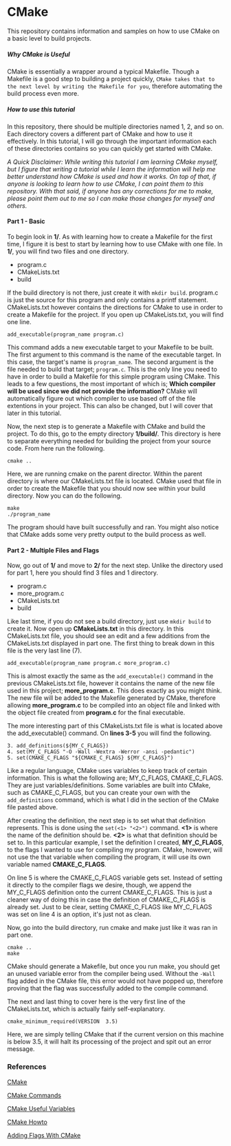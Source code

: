 # CMake
This repository contains information and samples on how to use CMake on a basic level to build projects.

##### Why CMake is Useful
CMake is essentially a wrapper around a typical Makefile. Though a Makefile is a good step to building a project quickly, `CMake takes that to the next level by writing the Makefile for you`, therefore automating the build process even more.

##### How to use this tutorial
In this repository, there should be multiple directories named 1, 2, and so on. Each directory covers a different part of CMake and how to use it effectively. In this tutorial, I will go through the important information each of these directories contains so you can quickly get started with CMake.

*A Quick Disclaimer: While writing this tutorial I am learning CMake myself, but I figure that writing a tutorial while I learn the information will help me better understand how CMake is used and how it works. On top of that, if anyone is looking to learn how to use CMake, I can point them to this repository. With that said, if anyone has any corrections for me to make, please point them out to me so I can make those changes for myself and others.*

#### Part 1 - Basic

To begin look in **1/**. As with learning how to create a Makefile for the first time, I figure it is best to start by learning how to use CMake with one file. In **1/**, you will find two files and one directory.

- program.c
- CMakeLists.txt
- build

If the build directory is not there, just create it with `mkdir build`. program.c is just the source for this program and only contains a printf statement. CMakeLists.txt however contains the directions for CMake to use in order to create a Makefile for the project.
If you open up CMakeLists.txt, you will find one line.

```
add_executable(program_name program.c)
```

This command adds a new executable target to your Makefile to be built. The first argument to this command is the name of the executable target. In this case, the target's name is `program_name`. The second argument is the file needed to build that target; `program.c`. This is the only line you need to have in order to build a Makefile for this simple program using CMake. This leads to a few questions, the most important of which is; **Which compiler will be used since we did not provide the information?** CMake will automatically figure out which compiler to use based off of the file extentions in your project. This can also be changed, but I will cover that later in this tutorial.

Now, the next step is to generate a Makefile with CMake and build the project. To do this, go to the empty directory **1/build/**. This directory is here to separate everything needed for building the project from your source code. From here run the following.

```
cmake ..
```

Here, we are running cmake on the parent director. Within the parent directory is where our CMakeLists.txt file is located. CMake used that file in order to create the Makefile that you should now see within your build directory. Now you can do the following.

```
make
./program_name
```

The program should have built successfully and ran. You might also notice that CMake adds some very pretty output to the build process as well.

#### Part 2 - Multiple Files and Flags

Now, go out of **1/** and move to **2/** for the next step. Unlike the directory used for part 1, here you should find 3 files and 1 directory.

- program.c
- more_program.c
- CMakeLists.txt
- build

Like last time, if you do not see a build directory, just use `mkdir build` to create it. Now open up **CMakeLists.txt** in this directory. In this CMakeLists.txt file, you should see an edit and a few additions from the CMakeLists.txt displayed in part one. The first thing to break down in this file is the very last line (7).

```
add_executable(program_name program.c more_program.c)
```

This is almost exactly the same as the `add_executable()` command in the previous CMakeLists.txt file, however it contains the name of the new file used in this project; **more_program.c**. This does exactly as you might think. The new file will be added to the Makefile generated by CMake, therefore allowing **more_program.c** to be compiled into an object file and linked with the object file created from **program.c** for the final executable.

The more interesting part of this CMakeLists.txt file is what is located above the add_executable() command. On **lines 3-5** you will find the following.

```
3. add_definitions(${MY_C_FLAGS})
4. set(MY_C_FLAGS "-O -Wall -Wextra -Werror -ansi -pedantic")
5. set(CMAKE_C_FLAGS "${CMAKE_C_FLAGS} ${MY_C_FLAGS}")
```

Like a regular language, CMake uses variables to keep track of certain information. This is what the following are; MY_C_FLAGS, CMAKE_C_FLAGS. They are just variables/definitions. Some variables are built into CMake, such as CMAKE_C_FLAGS, but you can create your own with the `add_definitions` command, which is what I did in the section of the CMake file pasted above.

After creating the definition, the next step is to set what that definition represents. This is done using the `set(<1> "<2>")` command. **<1>** is where the name of the definition should be. **<2>** is what that definition should be set to. In this particular example, I set the definition I created, **MY_C_FLAGS**, to the flags I wanted to use for compiling my program. CMake, however, will not use the that variable when compiling the program, it will use its own variable named **CMAKE_C_FLAGS**.

On line 5 is where the CMAKE_C_FLAGS variable gets set. Instead of setting it directly to the compiler flags we desire, though, we append the MY_C_FLAGS definition onto the current CMAKE_C_FLAGS. This is just a cleaner way of doing this in case the definition of CMAKE_C_FLAGS is already set. Just to be clear, setting CMAKE_C_FLAGS like MY_C_FLAGS was set on line 4 is an option, it's just not as clean.

Now, go into the build directory, run cmake and make just like it was ran in part one.

```
cmake ..
make
```

CMake should generate a Makefile, but once you run make, you should get an unused variable error from the compiler being used. Without the `-Wall` flag added in the CMake file, this error would not have popped up, therefore proving that the flag was successfully added to the compile command.

The next and last thing to cover here is the very first line of the CMakeLists.txt, which is actually fairly self-explanatory.

`cmake_minimum_required(VERSION  3.5)`

Here, we are simply telling CMake that if the current version on this machine is below 3.5, it will halt its processing of the project and spit out an error message.

### References

[CMake](https://cmake.org/)

[CMake Commands](https://cmake.org/cmake/help/v3.0/manual/cmake-commands.7.html)

[CMake Useful Variables](https://cmake.org/Wiki/CMake_Useful_Variables)

[CMake Howto](https://www.cs.swarthmore.edu/~adanner/tips/cmake.php)

[Adding Flags With CMake](http://stackoverflow.com/questions/11783932/how-to-add-linker-or-compile-flag-in-cmake-file)
